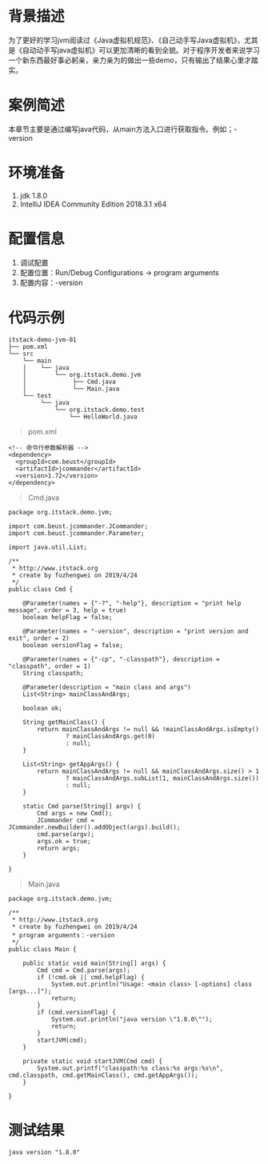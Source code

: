 # 背景描述

为了更好的学习jvm阅读过《Java虚拟机规范》、《自己动手写Java虚拟机》，尤其是《自动动手写java虚拟机》可以更加清晰的看到全貌。对于程序开发者来说学习一个新东西最好事必躬亲，亲力亲为的做出一些demo，只有输出了结果心里才踏实。

# 案例简述
本章节主要是通过编写java代码，从main方法入口进行获取指令。例如；-version

# 环境准备
1. jdk 1.8.0
2. IntelliJ IDEA Community Edition 2018.3.1 x64

# 配置信息
1. 调试配置
2. 配置位置：Run/Debug Configurations -> program arguments
3. 配置内容：-version

# 代码示例
```
itstack-demo-jvm-01
├── pom.xml
└── src
    └── main
    │    └── java
    │        └── org.itstack.demo.jvm
    │		      ├── Cmd.java
    │ 		      └── Main.java
    └── test
		 └── java
			 └── org.itstack.demo.test
				 └── HelloWorld.java
```

> pom.xml

```
<!-- 命令行参数解析器 -->
<dependency>
  <groupId>com.beust</groupId>
  <artifactId>jcommander</artifactId>
  <version>1.72</version>
</dependency>
```

> Cmd.java

```
package org.itstack.demo.jvm;

import com.beust.jcommander.JCommander;
import com.beust.jcommander.Parameter;

import java.util.List;

/**
 * http://www.itstack.org
 * create by fuzhengwei on 2019/4/24
 */
public class Cmd {

    @Parameter(names = {"-?", "-help"}, description = "print help message", order = 3, help = true)
    boolean helpFlag = false;

    @Parameter(names = "-version", description = "print version and exit", order = 2)
    boolean versionFlag = false;

    @Parameter(names = {"-cp", "-classpath"}, description = "classpath", order = 1)
    String classpath;

    @Parameter(description = "main class and args")
    List<String> mainClassAndArgs;

    boolean ok;

    String getMainClass() {
        return mainClassAndArgs != null && !mainClassAndArgs.isEmpty()
                ? mainClassAndArgs.get(0)
                : null;
    }

    List<String> getAppArgs() {
        return mainClassAndArgs != null && mainClassAndArgs.size() > 1
                ? mainClassAndArgs.subList(1, mainClassAndArgs.size())
                : null;
    }

    static Cmd parse(String[] argv) {
        Cmd args = new Cmd();
        JCommander cmd = JCommander.newBuilder().addObject(args).build();
        cmd.parse(argv);
        args.ok = true;
        return args;
    }
    
}
```

> Main.java

```
package org.itstack.demo.jvm;

/**
 * http://www.itstack.org
 * create by fuzhengwei on 2019/4/24
 * program arguments：-version
 */
public class Main {

    public static void main(String[] args) {
        Cmd cmd = Cmd.parse(args);
        if (!cmd.ok || cmd.helpFlag) {
            System.out.println("Usage: <main class> [-options] class [args...]");
            return;
        }
        if (cmd.versionFlag) {
            System.out.println("java version \"1.8.0\"");
            return;
        }
        startJVM(cmd);
    }

    private static void startJVM(Cmd cmd) {
        System.out.printf("classpath:%s class:%s args:%s\n", cmd.classpath, cmd.getMainClass(), cmd.getAppArgs());
    }

}
```

# 测试结果

```
java version "1.8.0"
```